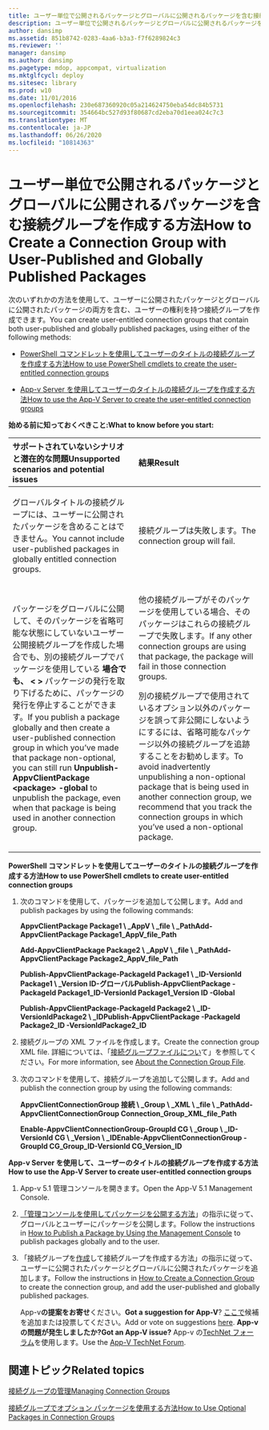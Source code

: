 ```yaml
---
title: ユーザー単位で公開されるパッケージとグローバルに公開されるパッケージを含む接続グループを作成する方法
description: ユーザー単位で公開されるパッケージとグローバルに公開されるパッケージを含む接続グループを作成する方法
author: dansimp
ms.assetid: 851b8742-0283-4aa6-b3a3-f7f6289824c3
ms.reviewer: ''
manager: dansimp
ms.author: dansimp
ms.pagetype: mdop, appcompat, virtualization
ms.mktglfcycl: deploy
ms.sitesec: library
ms.prod: w10
ms.date: 11/01/2016
ms.openlocfilehash: 230e687360920c05a214624750eba54dc84b5731
ms.sourcegitcommit: 354664bc527d93f80687cd2eba70d1eea024c7c3
ms.translationtype: MT
ms.contentlocale: ja-JP
ms.lasthandoff: 06/26/2020
ms.locfileid: "10814363"
---
```

# <span data-ttu-id="deb68-103">ユーザー単位で公開されるパッケージとグローバルに公開されるパッケージを含む接続グループを作成する方法</span><span class="sxs-lookup"><span data-stu-id="deb68-103">How to Create a Connection Group with User-Published and Globally Published Packages</span></span>


<span data-ttu-id="deb68-104">次のいずれかの方法を使用して、ユーザーに公開されたパッケージとグローバルに公開されたパッケージの両方を含む、ユーザーの権利を持つ接続グループを作成できます。</span><span class="sxs-lookup"><span data-stu-id="deb68-104">You can create user-entitled connection groups that contain both user-published and globally published packages, using either of the following methods:</span></span>

-   [<span data-ttu-id="deb68-105">PowerShell コマンドレットを使用してユーザーのタイトルの接続グループを作成する方法</span><span class="sxs-lookup"><span data-stu-id="deb68-105">How to use PowerShell cmdlets to create the user-entitled connection groups</span></span>](#bkmk-posh-userentitled-cg)

-   [<span data-ttu-id="deb68-106">App-v Server を使用してユーザーのタイトルの接続グループを作成する方法</span><span class="sxs-lookup"><span data-stu-id="deb68-106">How to use the App-V Server to create the user-entitled connection groups</span></span>](#bkmk-appvserver-userentitled-cg)

**<span data-ttu-id="deb68-107">始める前に知っておくべきこと:</span><span class="sxs-lookup"><span data-stu-id="deb68-107">What to know before you start:</span></span>**

<table>
<colgroup>
<col width="50%" />
<col width="50%" />
</colgroup>
<thead>
<tr class="header">
<th align="left"><span data-ttu-id="deb68-108">サポートされていないシナリオと潜在的な問題</span><span class="sxs-lookup"><span data-stu-id="deb68-108">Unsupported scenarios and potential issues</span></span></th>
<th align="left"><span data-ttu-id="deb68-109">結果</span><span class="sxs-lookup"><span data-stu-id="deb68-109">Result</span></span></th>
</tr>
</thead>
<tbody>
<tr class="odd">
<td align="left"><p><span data-ttu-id="deb68-110">グローバルタイトルの接続グループには、ユーザーに公開されたパッケージを含めることはできません。</span><span class="sxs-lookup"><span data-stu-id="deb68-110">You cannot include user-published packages in globally entitled connection groups.</span></span></p></td>
<td align="left"><p><span data-ttu-id="deb68-111">接続グループは失敗します。</span><span class="sxs-lookup"><span data-stu-id="deb68-111">The connection group will fail.</span></span></p></td>
</tr>
<tr class="even">
<td align="left"><p><span data-ttu-id="deb68-112">パッケージをグローバルに公開して、そのパッケージを省略可能な状態にしていないユーザー公開接続グループを作成した場合でも、別の接続グループでパッケージを使用している <strong> 場合でも、 &lt; &gt; </strong> パッケージの発行を取り下げるために、パッケージの発行を停止することができます。</span><span class="sxs-lookup"><span data-stu-id="deb68-112">If you publish a package globally and then create a user-published connection group in which you’ve made that package non-optional, you can still run <strong>Unpublish-AppvClientPackage &lt;package&gt; -global</strong> to unpublish the package, even when that package is being used in another connection group.</span></span></p></td>
<td align="left"><p><span data-ttu-id="deb68-113">他の接続グループがそのパッケージを使用している場合、そのパッケージはこれらの接続グループで失敗します。</span><span class="sxs-lookup"><span data-stu-id="deb68-113">If any other connection groups are using that package, the package will fail in those connection groups.</span></span></p>
<p><span data-ttu-id="deb68-114">別の接続グループで使用されているオプション以外のパッケージを誤って非公開にしないようにするには、省略可能なパッケージ以外の接続グループを追跡することをお勧めします。</span><span class="sxs-lookup"><span data-stu-id="deb68-114">To avoid inadvertently unpublishing a non-optional package that is being used in another connection group, we recommend that you track the connection groups in which you’ve used a non-optional package.</span></span></p></td>
</tr>
</tbody>
</table>

<a href="" id="bkmk-posh-userentitled-cg"></a>**<span data-ttu-id="deb68-115">PowerShell コマンドレットを使用してユーザーのタイトルの接続グループを作成する方法</span><span class="sxs-lookup"><span data-stu-id="deb68-115">How to use PowerShell cmdlets to create user-entitled connection groups</span></span>**

1.  <span data-ttu-id="deb68-116">次のコマンドを使用して、パッケージを追加して公開します。</span><span class="sxs-lookup"><span data-stu-id="deb68-116">Add and publish packages by using the following commands:</span></span>

    **<span data-ttu-id="deb68-117">AppvClientPackage Package1 \ _AppV \ _file \ _Path</span><span class="sxs-lookup"><span data-stu-id="deb68-117">Add-AppvClientPackage Package1\_AppV\_file\_Path</span></span>**

    **<span data-ttu-id="deb68-118">Add-AppvClientPackage Package2 \ _AppV \ _file \ _Path</span><span class="sxs-lookup"><span data-stu-id="deb68-118">Add-AppvClientPackage Package2\_AppV\_file\_Path</span></span>**

    **<span data-ttu-id="deb68-119">Publish-AppvClientPackage-PackageId Package1 \ _ID-VersionId Package1 \ _Version ID-グローバル</span><span class="sxs-lookup"><span data-stu-id="deb68-119">Publish-AppvClientPackage -PackageId Package1\_ID-VersionId Package1\_Version ID -Global</span></span>**

    **<span data-ttu-id="deb68-120">Publish-AppvClientPackage-PackageId Package2 \ _ID-VersionIdPackage2 \ _ID</span><span class="sxs-lookup"><span data-stu-id="deb68-120">Publish-AppvClientPackage -PackageId Package2\_ID -VersionIdPackage2\_ID</span></span>**

2.  <span data-ttu-id="deb68-121">接続グループの XML ファイルを作成します。</span><span class="sxs-lookup"><span data-stu-id="deb68-121">Create the connection group XML file.</span></span> <span data-ttu-id="deb68-122">詳細については、「[接続グループファイルについ](about-the-connection-group-file51.md)て」を参照してください。</span><span class="sxs-lookup"><span data-stu-id="deb68-122">For more information, see [About the Connection Group File](about-the-connection-group-file51.md).</span></span>

3.  <span data-ttu-id="deb68-123">次のコマンドを使用して、接続グループを追加して公開します。</span><span class="sxs-lookup"><span data-stu-id="deb68-123">Add and publish the connection group by using the following commands:</span></span>

    **<span data-ttu-id="deb68-124">AppvClientConnectionGroup 接続 \ _Group \ _XML \ _file \ _Path</span><span class="sxs-lookup"><span data-stu-id="deb68-124">Add-AppvClientConnectionGroup Connection\_Group\_XML\_file\_Path</span></span>**

    **<span data-ttu-id="deb68-125">Enable-AppvClientConnectionGroup-GroupId CG \ _Group \ _ID-VersionId CG \ _Version \ _ID</span><span class="sxs-lookup"><span data-stu-id="deb68-125">Enable-AppvClientConnectionGroup -GroupId CG\_Group\_ID-VersionId CG\_Version\_ID</span></span>**

<a href="" id="bkmk-appvserver-userentitled-cg"></a>**<span data-ttu-id="deb68-126">App-v Server を使用して、ユーザーのタイトルの接続グループを作成する方法</span><span class="sxs-lookup"><span data-stu-id="deb68-126">How to use the App-V Server to create user-entitled connection groups</span></span>**

1.  <span data-ttu-id="deb68-127">App-v 5.1 管理コンソールを開きます。</span><span class="sxs-lookup"><span data-stu-id="deb68-127">Open the App-V 5.1 Management Console.</span></span>

2.  <span data-ttu-id="deb68-128">[「管理コンソールを使用してパッケージを公開する方法](how-to-publish-a-package-by-using-the-management-console-51.md)」の指示に従って、グローバルとユーザーにパッケージを公開します。</span><span class="sxs-lookup"><span data-stu-id="deb68-128">Follow the instructions in [How to Publish a Package by Using the Management Console](how-to-publish-a-package-by-using-the-management-console-51.md) to publish packages globally and to the user.</span></span>

3.  <span data-ttu-id="deb68-129">「接続グループを[作成](how-to-create-a-connection-group51.md)して接続グループを作成する方法」の指示に従って、ユーザーに公開されたパッケージとグローバルに公開されたパッケージを追加します。</span><span class="sxs-lookup"><span data-stu-id="deb68-129">Follow the instructions in [How to Create a Connection Group](how-to-create-a-connection-group51.md) to create the connection group, and add the user-published and globally published packages.</span></span>

    <span data-ttu-id="deb68-130">App-v**の提案をお寄せ**ください。</span><span class="sxs-lookup"><span data-stu-id="deb68-130">**Got a suggestion for App-V**?</span></span> <span data-ttu-id="deb68-131">[ここで](http://appv.uservoice.com/forums/280448-microsoft-application-virtualization)候補を追加または投票してください。</span><span class="sxs-lookup"><span data-stu-id="deb68-131">Add or vote on suggestions [here](http://appv.uservoice.com/forums/280448-microsoft-application-virtualization).</span></span> **<span data-ttu-id="deb68-132">App-v の問題が発生しましたか?</span><span class="sxs-lookup"><span data-stu-id="deb68-132">Got an App-V issue?</span></span>** <span data-ttu-id="deb68-133">App-v の[TechNet フォーラム](https://social.technet.microsoft.com/Forums/home?forum=mdopappv)を使用します。</span><span class="sxs-lookup"><span data-stu-id="deb68-133">Use the [App-V TechNet Forum](https://social.technet.microsoft.com/Forums/home?forum=mdopappv).</span></span>

## <span data-ttu-id="deb68-134">関連トピック</span><span class="sxs-lookup"><span data-stu-id="deb68-134">Related topics</span></span>


[<span data-ttu-id="deb68-135">接続グループの管理</span><span class="sxs-lookup"><span data-stu-id="deb68-135">Managing Connection Groups</span></span>](managing-connection-groups51.md)

[<span data-ttu-id="deb68-136">接続グループでオプション パッケージを使用する方法</span><span class="sxs-lookup"><span data-stu-id="deb68-136">How to Use Optional Packages in Connection Groups</span></span>](how-to-use-optional-packages-in-connection-groups51.md)

 

 





